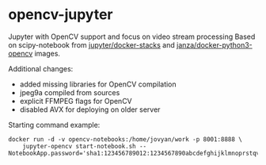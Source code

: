 # opencv-jupyter
Jupyter with OpenCV support and focus on video stream processing
Based on scipy-notebook from [jupyter/docker-stacks](https://github.com/jupyter/docker-stacks) and [janza/docker-python3-opencv](https://github.com/janza/docker-python3-opencv) images.

Additional changes:
- added missing libraries for OpenCV compilation
- jpeg9a compiled from sources
- explicit FFMPEG flags for OpenCV
- disabled AVX for deploying on older server

Starting command example:

    docker run -d -v opencv-notebooks:/home/jovyan/work -p 8001:8888 \
        jupyter-opencv start-notebook.sh --NotebookApp.password='sha1:123456789012:1234567890abcdefghijklmnoprstqvwxyz'
